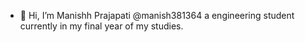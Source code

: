 - 👋 Hi, I’m  Manishh Prajapati @manish381364 a engineering student currently in my final year of my studies.


